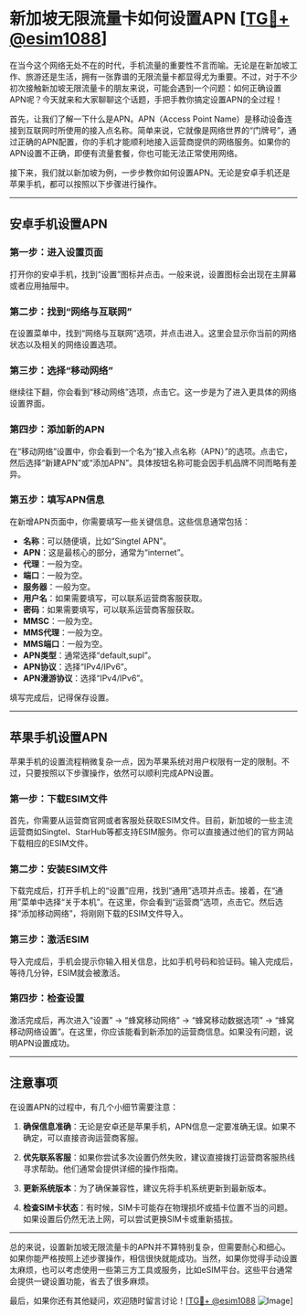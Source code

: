 # 新加坡无限流量卡如何设置APN [[TG💪+ @esim1088](https://t.me/s/esim1088)]

在当今这个网络无处不在的时代，手机流量的重要性不言而喻。无论是在新加坡工作、旅游还是生活，拥有一张靠谱的无限流量卡都显得尤为重要。不过，对于不少初次接触新加坡无限流量卡的朋友来说，可能会遇到一个问题：如何正确设置APN呢？今天就来和大家聊聊这个话题，手把手教你搞定设置APN的全过程！

首先，让我们了解一下什么是APN。APN（Access Point Name）是移动设备连接到互联网时所使用的接入点名称。简单来说，它就像是网络世界的“门牌号”，通过正确的APN配置，你的手机才能顺利地接入运营商提供的网络服务。如果你的APN设置不正确，即便有流量套餐，你也可能无法正常使用网络。

接下来，我们就以新加坡为例，一步步教你如何设置APN。无论是安卓手机还是苹果手机，都可以按照以下步骤进行操作。

---

## 安卓手机设置APN

### 第一步：进入设置页面
打开你的安卓手机，找到“设置”图标并点击。一般来说，设置图标会出现在主屏幕或者应用抽屉中。

### 第二步：找到“网络与互联网”
在设置菜单中，找到“网络与互联网”选项，并点击进入。这里会显示你当前的网络状态以及相关的网络设置选项。

### 第三步：选择“移动网络”
继续往下翻，你会看到“移动网络”选项，点击它。这一步是为了进入更具体的网络设置界面。

### 第四步：添加新的APN
在“移动网络”设置中，你会看到一个名为“接入点名称（APN）”的选项。点击它，然后选择“新建APN”或“添加APN”。具体按钮名称可能会因手机品牌不同而略有差异。

### 第五步：填写APN信息
在新增APN页面中，你需要填写一些关键信息。这些信息通常包括：
- **名称**：可以随便填，比如“Singtel APN”。
- **APN**：这是最核心的部分，通常为“internet”。
- **代理**：一般为空。
- **端口**：一般为空。
- **服务器**：一般为空。
- **用户名**：如果需要填写，可以联系运营商客服获取。
- **密码**：如果需要填写，可以联系运营商客服获取。
- **MMSC**：一般为空。
- **MMS代理**：一般为空。
- **MMS端口**：一般为空。
- **APN类型**：通常选择“default,supl”。
- **APN协议**：选择“IPv4/IPv6”。
- **APN漫游协议**：选择“IPv4/IPv6”。

填写完成后，记得保存设置。

---

## 苹果手机设置APN

苹果手机的设置流程稍微复杂一点，因为苹果系统对用户权限有一定的限制。不过，只要按照以下步骤操作，依然可以顺利完成APN设置。

### 第一步：下载ESIM文件
首先，你需要从运营商官网或者客服处获取ESIM文件。目前，新加坡的一些主流运营商如Singtel、StarHub等都支持ESIM服务。你可以直接通过他们的官方网站下载相应的ESIM文件。

### 第二步：安装ESIM文件
下载完成后，打开手机上的“设置”应用，找到“通用”选项并点击。接着，在“通用”菜单中选择“关于本机”。在这里，你会看到“运营商”选项，点击它。然后选择“添加移动网络”，将刚刚下载的ESIM文件导入。

### 第三步：激活ESIM
导入完成后，手机会提示你输入相关信息，比如手机号码和验证码。输入完成后，等待几分钟，ESIM就会被激活。

### 第四步：检查设置
激活完成后，再次进入“设置” -> “蜂窝移动网络” -> “蜂窝移动数据选项” -> “蜂窝移动网络设置”。在这里，你应该能看到新添加的运营商信息。如果没有问题，说明APN设置成功。

---

## 注意事项

在设置APN的过程中，有几个小细节需要注意：

1. **确保信息准确**：无论是安卓还是苹果手机，APN信息一定要准确无误。如果不确定，可以直接咨询运营商客服。
   
2. **优先联系客服**：如果你尝试多次设置仍然失败，建议直接拨打运营商客服热线寻求帮助。他们通常会提供详细的操作指南。

3. **更新系统版本**：为了确保兼容性，建议先将手机系统更新到最新版本。

4. **检查SIM卡状态**：有时候，SIM卡可能存在物理损坏或插卡位置不当的问题。如果设置后仍然无法上网，可以尝试更换SIM卡或重新插拔。

---

总的来说，设置新加坡无限流量卡的APN并不算特别复杂，但需要耐心和细心。如果你能严格按照上述步骤操作，相信很快就能成功。当然，如果你觉得手动设置太麻烦，也可以考虑使用一些第三方工具或服务，比如eSIM平台。这些平台通常会提供一键设置功能，省去了很多麻烦。

最后，如果你还有其他疑问，欢迎随时留言讨论！[[TG💪+ @esim1088](https://t.me/s/esim1088) ![Image](https://i.postimg.cc/4NQfJmqS/Snipaste-2025-05-13-00-14-12.png)]